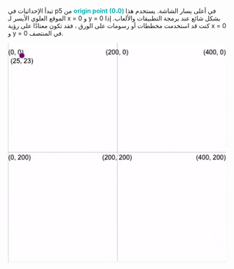 تبدأ الإحداثيات في p5 من <span style="color: #0faeb0; font-weight: bold;"> origin point (0،0) </span> في أعلى يسار الشاشة. يستخدم هذا الموقع العلوي الأيسر لـ x = 0 و y = 0 بشكل شائع عند برمجة التطبيقات والألعاب. إذا كنت قد استخدمت مخططات أو رسومات على الورق ، فقد تكون معتادًا على رؤية x = 0 و y = 0 في المنتصف.

![صورة gif متحركة تظهر شكل بيضوي يتحرك عبر اللوحة البيانية. يتم عرض إحداثياتها الحالية x و y أثناء تحركها.](images/coords_animation.gif)
